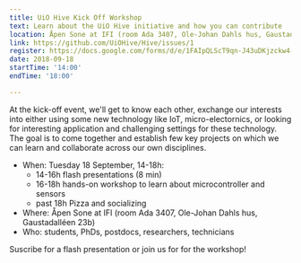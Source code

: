 ```yaml
---
title: UiO Hive Kick Off Workshop
text: Learn about the UiO Hive initiative and how you can contribute
location: Åpen Sone at IFI (room Ada 3407, Ole-Johan Dahls hus, Gaustadalléen 23b)
link: https://github.com/UiOHive/Hive/issues/1
register: https://docs.google.com/forms/d/e/1FAIpQLScT9qn-J43uDKjzckw4-Q9Jj5nlpeRwSo5rhriHa-EuSO9ttA/viewform?embedded=true
date: 2018-09-18
startTime: '14:00'
endTime: '18:00'

---
```



At the kick-off event, we'll get to know each other, exchange our interests into either using some new technology like IoT, micro-electornics, or looking for interesting application and challenging settings for these technology. The goal is to come together and establish few key projects on which we can learn and collaborate across our own disciplines. 

- When: Tuesday 18 September, 14-18h:
	- 14-16h flash presentations (8 min)
	- 16-18h hands-on workshop to learn about microcontroller and sensors
	- past 18h Pizza and socializing
- Where: Åpen Sone at IFI (room Ada 3407, Ole-Johan Dahls hus, Gaustadalléen 23b)
- Who: students, PhDs, postdocs, researchers, technicians

Suscribe for a flash presentation or join us for for the workshop!
